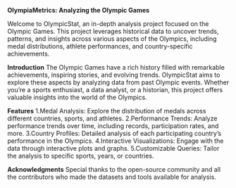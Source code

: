 **OlympiaMetrics: Analyzing the Olympic Games**

Welcome to OlympicStat, an in-depth analysis project focused on the Olympic Games. 
This project leverages historical data to uncover trends, patterns, and insights across various aspects of the Olympics, including medal distributions, athlete performances, and country-specific achievements.

**Introduction**
The Olympic Games have a rich history filled with remarkable achievements, inspiring stories, and evolving trends. OlympicStat aims to explore these aspects by analyzing data from past Olympic events. Whether you’re a sports enthusiast, a data analyst, or a historian, this project offers valuable insights into the world of the Olympics.

**Features**
1.Medal Analysis: Explore the distribution of medals across different countries, sports, and athletes.
2.Performance Trends: Analyze performance trends over time, including records, participation rates, and more.
3.Country Profiles: Detailed analysis of each participating country’s performance in the Olympics.
4.Interactive Visualizations: Engage with the data through interactive plots and graphs.
5.Customizable Queries: Tailor the analysis to specific sports, years, or countries.

**Acknowledgments**
Special thanks to the open-source community and all the contributors who made the datasets and tools available for analysis.

